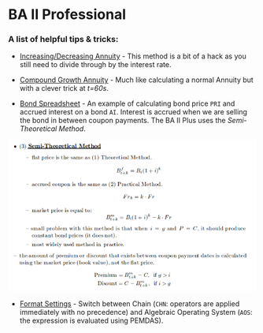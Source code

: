 # BA II Professional

### A list of helpful tips & tricks:
 
* [Increasing/Decreasing Annuity](http://www.actuarialoutpost.com/actuarial_discussion_forum/showthread.php?t=48035#3) - This method is a bit of a hack as you still need to divide through by the interest rate.

* [Compound Growth Annuity](https://www.youtube.com/watch?v=sEB-SG82lSM) - Much like calculating a normal Annuity but with a clever  trick at *t=60s*.

* [Bond Spreadsheet](https://www.youtube.com/watch?v=y9Hhad_CAHg) - An example of calculating bond price `PRI` and accrued interest on a bond `AI`. Interest is accrued when we are selling the bond in between coupon payments. The BA II Plus uses the *Semi-Theoretical Method*.

![semi theoretical](https://github.com/Infinite-Actuary/BA-II-Plus-Professional/blob/master/images/semi-theoretical-method.png)

* [Format Settings](https://www.youtube.com/watch?v=OWajtj8ewn0) - Switch between Chain (`CHN`: operators are applied immediately with no precedence) and Algebraic Operating System (`AOS`: the expression is evaluated using PEMDAS).
